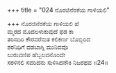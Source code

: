 +++
title = "024 ನೊರಜಿನೆರಕೆಯ ಗಾಳಿಯಲಿ"

+++
ನೊರಜಿನೆರಕೆಯ ಗಾಳಿಯಲಿ ಹೆ  
ಮ್ಮರದ ಮೊದಲಳುಕುವುದೆ ಫಡ ಕಾ  
ತರಿಸದಿರಿ ಕೌರವರೆನುತ ಕಲಿಕರ್ಣ ಬೊಬ್ಬಿರಿದ   
ಶರನಿಧಿಗೆ ವಡಬಾಗ್ನಿ ಮುನಿವವೊ  
ಲುರುವಣಿಪ ಹೆಬ್ಬಲವನೊಂದೇ  
ಸರಳಿನಲಿ ಸವರಿದನು ಸುಳಿಸಿದನೌಕಿ ನಿಜರಥವ      ॥24॥